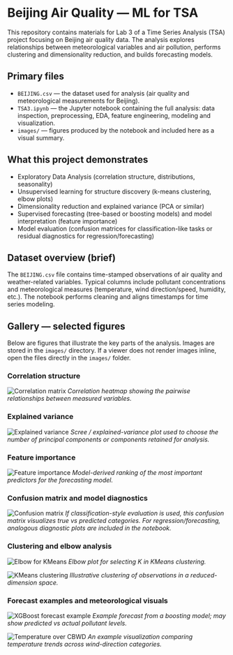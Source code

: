 # Beijing Air Quality — ML for TSA 

This repository contains materials for Lab 3 of a Time Series Analysis (TSA) project focusing on Beijing air quality data. The analysis explores relationships between meteorological variables and air pollution, performs clustering and dimensionality reduction, and builds forecasting models.

Primary files
---------------

- `BEIJING.csv` — the dataset used for analysis (air quality and meteorological measurements for Beijing).
- `TSA3.ipynb` — the Jupyter notebook containing the full analysis: data inspection, preprocessing, EDA, feature engineering, modeling and visualization.
- `images/` — figures produced by the notebook and included here as a visual summary.

What this project demonstrates
------------------------------

- Exploratory Data Analysis (correlation structure, distributions, seasonality)
- Unsupervised learning for structure discovery (k-means clustering, elbow plots)
- Dimensionality reduction and explained variance (PCA or similar)
- Supervised forecasting (tree-based or boosting models) and model interpretation (feature importance)
- Model evaluation (confusion matrices for classification-like tasks or residual diagnostics for regression/forecasting)

Dataset overview (brief)
------------------------

The `BEIJING.csv` file contains time-stamped observations of air quality and weather-related variables. Typical columns include pollutant concentrations and meteorological measures (temperature, wind direction/speed, humidity, etc.). The notebook performs cleaning and aligns timestamps for time series modeling.

Gallery — selected figures
--------------------------

Below are figures that illustrate the key parts of the analysis. Images are stored in the `images/` directory. If a viewer does not render images inline, open the files directly in the `images/` folder.

### Correlation structure
![Correlation matrix](images/cor_matrix.png)
*Correlation heatmap showing the pairwise relationships between measured variables.*

### Explained variance
![Explained variance](images/explained%20variance.png)
*Scree / explained-variance plot used to choose the number of principal components or components retained for analysis.*

### Feature importance
![Feature importance](images/feature%20importance.png)
*Model-derived ranking of the most important predictors for the forecasting model.*

### Confusion matrix and model diagnostics
![Confusion matrix](images/confusion%20matrix.png)
*If classification-style evaluation is used, this confusion matrix visualizes true vs predicted categories. For regression/forecasting, analogous diagnostic plots are included in the notebook.*

### Clustering and elbow analysis
![Elbow for KMeans](images/elbow%20for%20kmeans.png)
*Elbow plot for selecting K in KMeans clustering.*

![KMeans clustering](images/kmeans%20clustering.png)
*Illustrative clustering of observations in a reduced-dimension space.*

### Forecast examples and meteorological visuals
![XGBoost forecast example](images/xboost%20forecast.png)
*Example forecast from a boosting model; may show predicted vs actual pollutant levels.*

![Temperature over CBWD](images/temperature%20over%20cbwd.png)
*An example visualization comparing temperature trends across wind-direction categories.*
